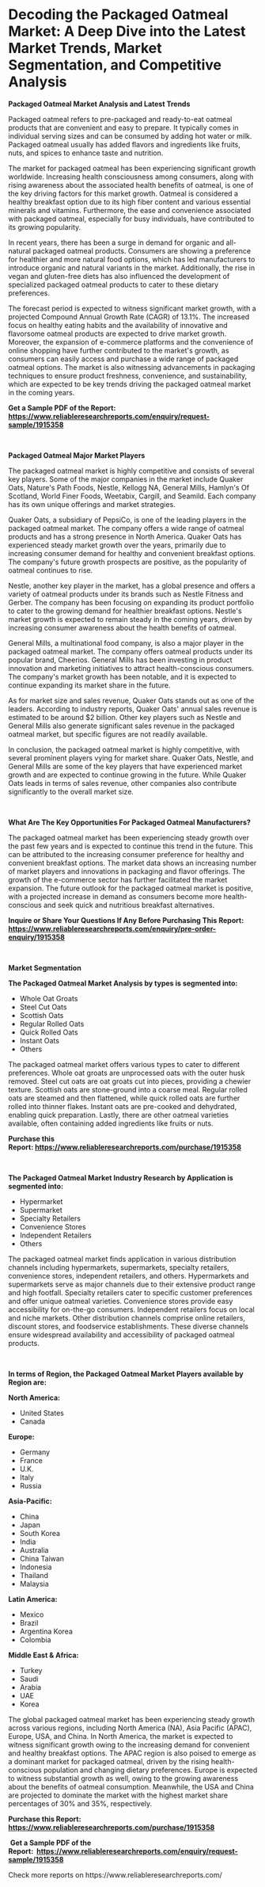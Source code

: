 <p><h1>Decoding the Packaged Oatmeal Market: A Deep Dive into the Latest Market Trends, Market Segmentation, and Competitive Analysis</h1></p><p><strong>Packaged Oatmeal Market Analysis and Latest Trends</strong></p>
<p><p>Packaged oatmeal refers to pre-packaged and ready-to-eat oatmeal products that are convenient and easy to prepare. It typically comes in individual serving sizes and can be consumed by adding hot water or milk. Packaged oatmeal usually has added flavors and ingredients like fruits, nuts, and spices to enhance taste and nutrition.</p><p>The market for packaged oatmeal has been experiencing significant growth worldwide. Increasing health consciousness among consumers, along with rising awareness about the associated health benefits of oatmeal, is one of the key driving factors for this market growth. Oatmeal is considered a healthy breakfast option due to its high fiber content and various essential minerals and vitamins. Furthermore, the ease and convenience associated with packaged oatmeal, especially for busy individuals, have contributed to its growing popularity.</p><p>In recent years, there has been a surge in demand for organic and all-natural packaged oatmeal products. Consumers are showing a preference for healthier and more natural food options, which has led manufacturers to introduce organic and natural variants in the market. Additionally, the rise in vegan and gluten-free diets has also influenced the development of specialized packaged oatmeal products to cater to these dietary preferences.</p><p>The forecast period is expected to witness significant market growth, with a projected Compound Annual Growth Rate (CAGR) of 13.1%. The increased focus on healthy eating habits and the availability of innovative and flavorsome oatmeal products are expected to drive market growth. Moreover, the expansion of e-commerce platforms and the convenience of online shopping have further contributed to the market's growth, as consumers can easily access and purchase a wide range of packaged oatmeal options. The market is also witnessing advancements in packaging techniques to ensure product freshness, convenience, and sustainability, which are expected to be key trends driving the packaged oatmeal market in the coming years.</p></p>
<p><strong>Get a Sample PDF of the Report:&nbsp; <a href="https://www.reliableresearchreports.com/enquiry/request-sample/1915358">https://www.reliableresearchreports.com/enquiry/request-sample/1915358</a></strong></p>
<p>&nbsp;</p>
<p><strong>Packaged Oatmeal Major Market Players</strong></p>
<p><p>The packaged oatmeal market is highly competitive and consists of several key players. Some of the major companies in the market include Quaker Oats, Nature's Path Foods, Nestle, Kellogg NA, General Mills, Hamlyn's Of Scotland, World Finer Foods, Weetabix, Cargill, and Seamild. Each company has its own unique offerings and market strategies.</p><p>Quaker Oats, a subsidiary of PepsiCo, is one of the leading players in the packaged oatmeal market. The company offers a wide range of oatmeal products and has a strong presence in North America. Quaker Oats has experienced steady market growth over the years, primarily due to increasing consumer demand for healthy and convenient breakfast options. The company's future growth prospects are positive, as the popularity of oatmeal continues to rise.</p><p>Nestle, another key player in the market, has a global presence and offers a variety of oatmeal products under its brands such as Nestle Fitness and Gerber. The company has been focusing on expanding its product portfolio to cater to the growing demand for healthier breakfast options. Nestle's market growth is expected to remain steady in the coming years, driven by increasing consumer awareness about the health benefits of oatmeal.</p><p>General Mills, a multinational food company, is also a major player in the packaged oatmeal market. The company offers oatmeal products under its popular brand, Cheerios. General Mills has been investing in product innovation and marketing initiatives to attract health-conscious consumers. The company's market growth has been notable, and it is expected to continue expanding its market share in the future.</p><p>As for market size and sales revenue, Quaker Oats stands out as one of the leaders. According to industry reports, Quaker Oats' annual sales revenue is estimated to be around $2 billion. Other key players such as Nestle and General Mills also generate significant sales revenue in the packaged oatmeal market, but specific figures are not readily available.</p><p>In conclusion, the packaged oatmeal market is highly competitive, with several prominent players vying for market share. Quaker Oats, Nestle, and General Mills are some of the key players that have experienced market growth and are expected to continue growing in the future. While Quaker Oats leads in terms of sales revenue, other companies also contribute significantly to the overall market size.</p></p>
<p>&nbsp;</p>
<p><strong>What Are The Key Opportunities For Packaged Oatmeal Manufacturers?</strong></p>
<p><p>The packaged oatmeal market has been experiencing steady growth over the past few years and is expected to continue this trend in the future. This can be attributed to the increasing consumer preference for healthy and convenient breakfast options. The market data shows an increasing number of market players and innovations in packaging and flavor offerings. The growth of the e-commerce sector has further facilitated the market expansion. The future outlook for the packaged oatmeal market is positive, with a projected increase in demand as consumers become more health-conscious and seek quick and nutritious breakfast alternatives.</p></p>
<p><strong>Inquire or Share Your Questions If Any Before Purchasing This Report: <a href="https://www.reliableresearchreports.com/enquiry/pre-order-enquiry/1915358">https://www.reliableresearchreports.com/enquiry/pre-order-enquiry/1915358</a></strong></p>
<p>&nbsp;</p>
<p><strong>Market Segmentation</strong></p>
<p><strong>The Packaged Oatmeal Market Analysis by types is segmented into:</strong></p>
<p><ul><li>Whole Oat Groats</li><li>Steel Cut Oats</li><li>Scottish Oats</li><li>Regular Rolled Oats</li><li>Quick Rolled Oats</li><li>Instant Oats</li><li>Others</li></ul></p>
<p><p>The packaged oatmeal market offers various types to cater to different preferences. Whole oat groats are unprocessed oats with the outer husk removed. Steel cut oats are oat groats cut into pieces, providing a chewier texture. Scottish oats are stone-ground into a coarse meal. Regular rolled oats are steamed and then flattened, while quick rolled oats are further rolled into thinner flakes. Instant oats are pre-cooked and dehydrated, enabling quick preparation. Lastly, there are other oatmeal varieties available, often containing added ingredients like fruits or nuts.</p></p>
<p><strong>Purchase this Report:&nbsp;<a href="https://www.reliableresearchreports.com/purchase/1915358">https://www.reliableresearchreports.com/purchase/1915358</a></strong></p>
<p>&nbsp;</p>
<p><strong>The Packaged Oatmeal Market Industry Research by Application is segmented into:</strong></p>
<p><ul><li>Hypermarket</li><li>Supermarket</li><li>Specialty Retailers</li><li>Convenience Stores</li><li>Independent Retailers</li><li>Others</li></ul></p>
<p><p>The packaged oatmeal market finds application in various distribution channels including hypermarkets, supermarkets, specialty retailers, convenience stores, independent retailers, and others. Hypermarkets and supermarkets serve as major channels due to their extensive product range and high footfall. Specialty retailers cater to specific customer preferences and offer unique oatmeal varieties. Convenience stores provide easy accessibility for on-the-go consumers. Independent retailers focus on local and niche markets. Other distribution channels comprise online retailers, discount stores, and foodservice establishments. These diverse channels ensure widespread availability and accessibility of packaged oatmeal products.</p></p>
<p>&nbsp;</p>
<p><strong>In terms of Region, the Packaged Oatmeal Market Players available by Region are:</strong></p>
<p>
    <p> <strong> North America: </strong>
        <ul>
            <li>United States</li>
            <li>Canada</li>
        </ul>
        </p> 
    <p> <strong> Europe: </strong>
        <ul>
            <li>Germany</li>
            <li>France</li>
            <li>U.K.</li>
            <li>Italy</li>
            <li>Russia</li>
        </ul>
        </p> 
    <p> <strong> Asia-Pacific: </strong>
        <ul>
            <li>China</li>
            <li>Japan</li>
            <li>South Korea</li>
            <li>India</li>
            <li>Australia</li>
            <li>China Taiwan</li>
            <li>Indonesia</li>
            <li>Thailand</li>
            <li>Malaysia</li>
        </ul>
        </p> 
    <p> <strong> Latin America: </strong>
        <ul>
            <li>Mexico</li>
            <li>Brazil</li>
            <li>Argentina Korea</li>
            <li>Colombia</li>
        </ul>
        </p> 
    <p> <strong> Middle East & Africa: </strong>
        <ul>
            <li>Turkey</li>
            <li>Saudi</li>
            <li>Arabia</li>
            <li>UAE</li>
            <li>Korea</li>
        </ul>
    </p>
    </p>
<p><p>The global packaged oatmeal market has been experiencing steady growth across various regions, including North America (NA), Asia Pacific (APAC), Europe, USA, and China. In North America, the market is expected to witness significant growth owing to the increasing demand for convenient and healthy breakfast options. The APAC region is also poised to emerge as a dominant market for packaged oatmeal, driven by the rising health-conscious population and changing dietary preferences. Europe is expected to witness substantial growth as well, owing to the growing awareness about the benefits of oatmeal consumption. Meanwhile, the USA and China are projected to dominate the market with the highest market share percentages of 30% and 35%, respectively.</p></p>
<p><strong>Purchase this Report: <a href="https://www.reliableresearchreports.com/purchase/1915358">https://www.reliableresearchreports.com/purchase/1915358</a></strong></p>
<p>&nbsp;<strong>Get a Sample PDF of the Report:&nbsp;&nbsp;<a href="https://www.reliableresearchreports.com/enquiry/request-sample/1915358">https://www.reliableresearchreports.com/enquiry/request-sample/1915358</a></strong></p>
<p><strong></strong></p>
<p>Check more reports on https://www.reliableresearchreports.com/</p>
